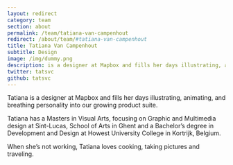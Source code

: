```yaml
---
layout: redirect
category: team
section: about
permalink: /team/tatiana-van-campenhout
redirect: /about/team/#tatiana-van-campenhout
title: Tatiana Van Campenhout
subtitle: Design
image: /img/dummy.png
description: is a designer at Mapbox and fills her days illustrating, animating, and breathing personality into our growing product suite.
twitter: tatsvc
github: tatsvc
---
```

Tatiana is a designer at Mapbox and fills her days illustrating, animating, and breathing personality into our growing product suite.

Tatiana has a Masters in Visual Arts, focusing on Graphic and Multimedia design at Sint-Lucas, School of Arts in Ghent and a Bachelor’s degree in Development and Design at Howest University College in Kortrijk, Belgium. 

When she’s not working, Tatiana loves cooking, taking pictures and traveling.
